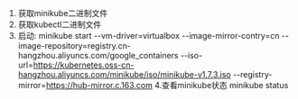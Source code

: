 1. 获取minikube二进制文件
2. 获取kubectl二进制文件
3. 启动:
   minikube start --vm-driver=virtualbox --image-mirror-contry=cn --image-repository=registry.cn-hangzhou.aliyuncs.com/google_containers --iso-url=https://kubernetes.oss-cn-hangzhou.aliyuncs.com/minikube/iso/minikube-v1.7.3.iso  --registry-mirror=https://hub-mirror.c.163.com
4.查看minikube状态 minikube status
